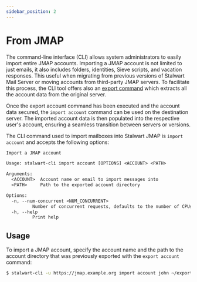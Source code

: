 ```yaml
---
sidebar_position: 2
---
```


# From JMAP

The command-line interface (CLI) allows system administrators to easily import entire JMAP accounts. Importing a JMAP account is not limited to just emails, it also includes folders, identities, Sieve scripts, and vacation responses. This useful when migrating from previous versions of Stalwart Mail Server or moving accounts from third-party JMAP servers. To facilitate this process, the CLI tool offers also an [export command](/docs/management/export) which extracts all the account data from the original server.

Once the export account command has been executed and the account data secured, the `import account` command can be used on the destination server. The imported account data is then populated into the respective user's account, ensuring a seamless transition between servers or versions. 

The CLI command used to import mailboxes into Stalwart JMAP is ``import account`` and accepts the following options:

```txt
Import a JMAP account

Usage: stalwart-cli import account [OPTIONS] <ACCOUNT> <PATH>

Arguments:
  <ACCOUNT>  Account name or email to import messages into
  <PATH>     Path to the exported account directory

Options:
  -n, --num-concurrent <NUM_CONCURRENT>
          Number of concurrent requests, defaults to the number of CPUs
  -h, --help
          Print help
```

## Usage

To import a JMAP account, specify the account name and the path to the account directory that was previously exported with the `export account` command:

```bash
$ stalwart-cli -u https://jmap.example.org import account john ~/export/john
```
